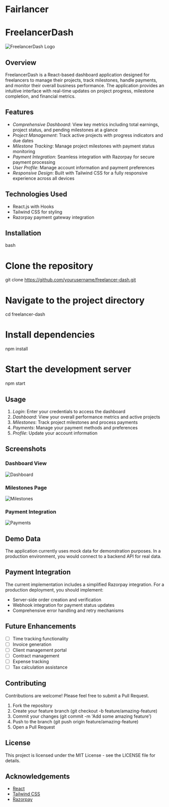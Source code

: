 # Fairlancer
# FreelancerDash

![FreelancerDash Logo](https://via.placeholder.com/800x200?text=FreelancerDash)

## Overview
FreelancerDash is a React-based dashboard application designed for freelancers to manage their projects, track milestones, handle payments, and monitor their overall business performance. The application provides an intuitive interface with real-time updates on project progress, milestone completion, and financial metrics.

## Features
- *Comprehensive Dashboard*: View key metrics including total earnings, project status, and pending milestones at a glance
- *Project Management*: Track active projects with progress indicators and due dates
- *Milestone Tracking*: Manage project milestones with payment status monitoring
- *Payment Integration*: Seamless integration with Razorpay for secure payment processing
- *User Profile*: Manage account information and payment preferences
- *Responsive Design*: Built with Tailwind CSS for a fully responsive experience across all devices

## Technologies Used
- React.js with Hooks
- Tailwind CSS for styling
- Razorpay payment gateway integration

## Installation

bash
# Clone the repository
git clone https://github.com/yourusername/freelancer-dash.git

# Navigate to the project directory
cd freelancer-dash

# Install dependencies
npm install

# Start the development server
npm start


## Usage

1. *Login*: Enter your credentials to access the dashboard
2. *Dashboard*: View your overall performance metrics and active projects
3. *Milestones*: Track project milestones and process payments
4. *Payments*: Manage your payment methods and preferences
5. *Profile*: Update your account information

## Screenshots

### Dashboard View
![Dashboard](https://via.placeholder.com/800x400?text=Dashboard+View)

### Milestones Page
![Milestones](https://via.placeholder.com/800x400?text=Milestones+Page)

### Payment Integration
![Payments](https://via.placeholder.com/800x400?text=Payment+Integration)

## Demo Data
The application currently uses mock data for demonstration purposes. In a production environment, you would connect to a backend API for real data.

## Payment Integration
The current implementation includes a simplified Razorpay integration. For a production deployment, you should implement:
- Server-side order creation and verification
- Webhook integration for payment status updates
- Comprehensive error handling and retry mechanisms

## Future Enhancements
- [ ] Time tracking functionality
- [ ] Invoice generation
- [ ] Client management portal
- [ ] Contract management
- [ ] Expense tracking
- [ ] Tax calculation assistance

## Contributing
Contributions are welcome! Please feel free to submit a Pull Request.

1. Fork the repository
2. Create your feature branch (git checkout -b feature/amazing-feature)
3. Commit your changes (git commit -m 'Add some amazing feature')
4. Push to the branch (git push origin feature/amazing-feature)
5. Open a Pull Request

## License
This project is licensed under the MIT License - see the LICENSE file for details.

## Acknowledgements
- [React](https://reactjs.org/)
- [Tailwind CSS](https://tailwindcss.com/)
- [Razorpay](https://razorpay.com/)
